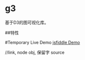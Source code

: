 # g3
基于D3的图可视化库。

##特性

#Temporary Live Demo
[jsfiddle Demo](https://jsfiddle.net/yandongCoder/f5tmfq3j/)

<script async src="//jsfiddle.net/yandongCoder/f5tmfq3j/embed/"></script>

//link, node obj, 保留字 source